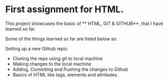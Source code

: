 # First assignment for HTML.

This project showcases the basic of ** HTML, GIT & GITHUB**, that I have learned so far.

Some of the things learned so far are listed below as:

Setting up a new Github repo:

- Cloning the repo using git to local machine
- Making changes to the local machine
- Adding, Commiting and Pushing the changes to Github
- Basics of HTML like tags, elements and attributes.

